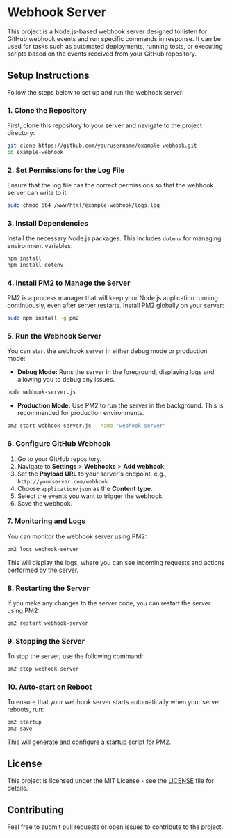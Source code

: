 
# Webhook Server

This project is a Node.js-based webhook server designed to listen for GitHub webhook events and run specific commands in response. It can be used for tasks such as automated deployments, running tests, or executing scripts based on the events received from your GitHub repository.

## Setup Instructions

Follow the steps below to set up and run the webhook server:

### 1. Clone the Repository

First, clone this repository to your server and navigate to the project directory:

```bash
git clone https://github.com/yourusername/example-webhook.git
cd example-webhook
```

### 2. Set Permissions for the Log File

Ensure that the log file has the correct permissions so that the webhook server can write to it:

```bash
sudo chmod 664 /www/html/example-webhook/logs.log
```

### 3. Install Dependencies

Install the necessary Node.js packages. This includes `dotenv` for managing environment variables:

```bash
npm install
npm install dotenv
```

### 4. Install PM2 to Manage the Server

PM2 is a process manager that will keep your Node.js application running continuously, even after server restarts. Install PM2 globally on your server:

```bash
sudo npm install -g pm2
```

### 5. Run the Webhook Server

You can start the webhook server in either debug mode or production mode:

- **Debug Mode:** Runs the server in the foreground, displaying logs and allowing you to debug any issues.

```bash
node webhook-server.js
```

- **Production Mode:** Use PM2 to run the server in the background. This is recommended for production environments.

```bash
pm2 start webhook-server.js --name "webhook-server"
```

### 6. Configure GitHub Webhook

1. Go to your GitHub repository.
2. Navigate to **Settings** > **Webhooks** > **Add webhook**.
3. Set the **Payload URL** to your server's endpoint, e.g., `http://yourserver.com/webhook`.
4. Choose `application/json` as the **Content type**.
5. Select the events you want to trigger the webhook.
6. Save the webhook.

### 7. Monitoring and Logs

You can monitor the webhook server using PM2:

```bash
pm2 logs webhook-server
```

This will display the logs, where you can see incoming requests and actions performed by the server.

### 8. Restarting the Server

If you make any changes to the server code, you can restart the server using PM2:

```bash
pm2 restart webhook-server
```

### 9. Stopping the Server

To stop the server, use the following command:

```bash
pm2 stop webhook-server
```

### 10. Auto-start on Reboot

To ensure that your webhook server starts automatically when your server reboots, run:

```bash
pm2 startup
pm2 save
```

This will generate and configure a startup script for PM2.

## License

This project is licensed under the MIT License - see the [LICENSE](LICENSE) file for details.

## Contributing

Feel free to submit pull requests or open issues to contribute to the project.
